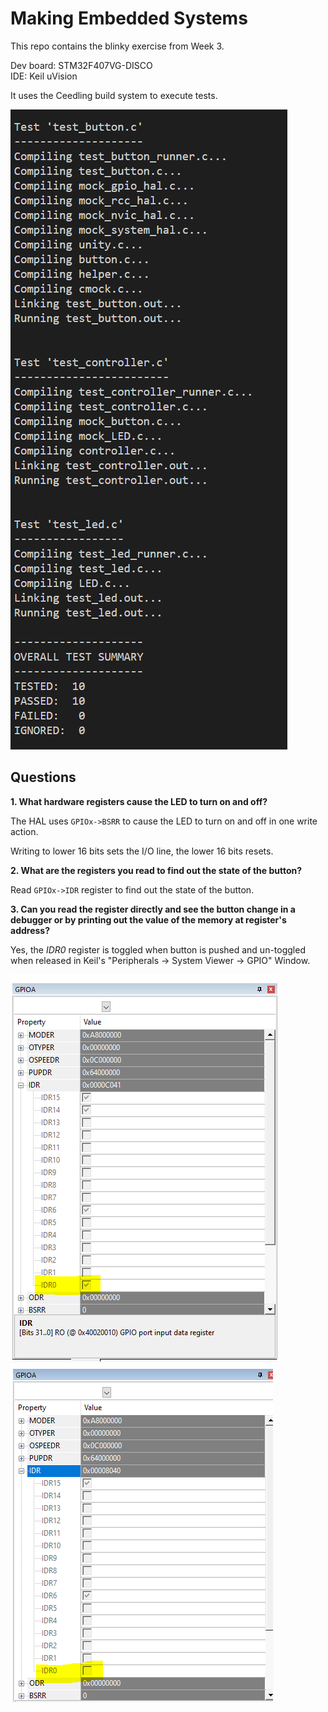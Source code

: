 # Making Embedded Systems

This repo contains the blinky exercise from Week 3.

Dev board: STM32F407VG-DISCO<br>
IDE: Keil uVision

It uses the Ceedling build system to execute tests.

<img src="images/tests.PNG">

## Questions

<b>1. What hardware registers cause the LED to turn on and off?</b>

The HAL uses `GPIOx->BSRR` to cause the LED to turn on and off in one write action. 

Writing to lower 16 bits sets the I/O line, the lower 16 bits resets.

<b>2. What are the registers you read to find out the state of the button?</b>

Read `GPIOx->IDR` register to find out the state of the button.

<b>3. Can you read the register directly and see the button change in a debugger or by printing out the value of the memory at register's address?</b>

Yes, the *IDR0* register is toggled when button is pushed and un-toggled when released in Keil's "Peripherals -> System Viewer -> GPIO" Window.

<img src="images/button_pressed.PNG">
<img src="images/button_released.PNG">